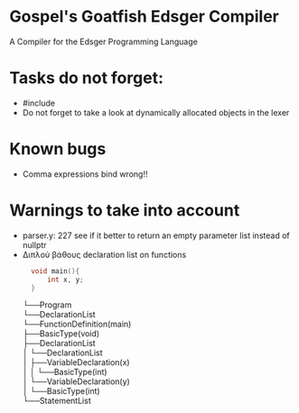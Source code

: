 # Gospel's Goatfish Edsger Compiler
A Compiler for the Edsger Programming Language


# Tasks do not forget:
- #include
- Do not forget to take a look at dynamically allocated
  objects in the lexer
# Known bugs
- Comma expressions bind wrong!!
# Warnings to take into account
- parser.y: 227 see if it better to return an empty parameter list instead of nullptr
- Διπλού βάθους declaration list on functions
  ``` C
	void main(){
		int x, y;
	}
  ```
  └──Program <br />
    └──DeclarationList <br />
        └──FunctionDefinition(main) <br />
            ├──BasicType(void) <br />
            ├──DeclarationList <br />
            │   └──DeclarationList <br />
            │       ├──VariableDeclaration(x) <br />
            │       │   └──BasicType(int) <br />
            │       └──VariableDeclaration(y) <br />
            │           └──BasicType(int) <br />
            └──StatementList <br />